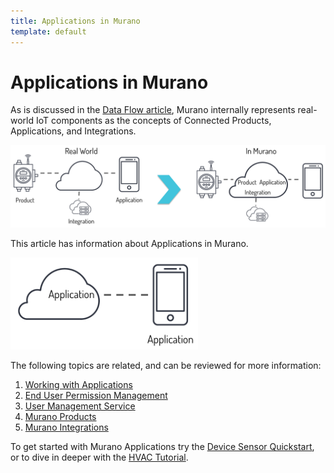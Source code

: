 ```yaml
---
title: Applications in Murano
template: default
---
```


# Applications in Murano

As is discussed in the <a href="/about/data-flow">Data Flow article</a>, Murano internally represents real-world IoT components as the concepts of Connected Products, Applications, and  Integrations.

<img src="/about/assets/murano-components.png" width="800" alt="Murano Components">


This article has information about Applications in Murano. 

<img src="/about/assets/map-connected-applications.png" width="300" alt="Connected Applications">

The following topics are related, and can be reviewed for more information:

1. <a href="/reference/ui/create-solution/">Working with Applications</a>
1. <a href="/reference/ui/user-management/">End User Permission Management</a>
1. <a href="/reference/services/user/">User Management Service</a>
1. <a href="/about/products">Murano Products</a>
1. <a href="/about/integrations">Murano Integrations</a>

To get started with Murano Applications try the <a href="/quickstarts/devicesensor">Device Sensor Quickstart</a>, or to dive in deeper with the <a href="/tutorials/hvac-tutorial">HVAC Tutorial</a>.

